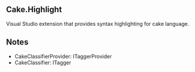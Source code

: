 ## Cake.Highlight

Visual Studio extension that provides syntax highlighting for cake language.

## Notes

- CakeClassifierProvider: ITaggerProvider
- CakeClassifier: ITagger<ClassificationTag>

